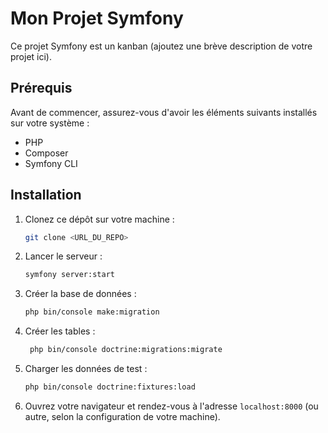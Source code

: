 # Mon Projet Symfony

Ce projet Symfony est un kanban (ajoutez une brève description de votre projet ici).

## Prérequis

Avant de commencer, assurez-vous d'avoir les éléments suivants installés sur votre système :

- PHP
- Composer
- Symfony CLI

## Installation

1. Clonez ce dépôt sur votre machine :

   ```bash
   git clone <URL_DU_REPO>
   ```

2. Lancer le serveur :

   ```bash
   symfony server:start
   ```
   
3. Créer la base de données :

   ```bash
   php bin/console make:migration 
    ```
   
4. Créer les tables :

    ```bash
     php bin/console doctrine:migrations:migrate
     ```
   
5. Charger les données de test :

    ```bash
    php bin/console doctrine:fixtures:load
   ```
   
6. Ouvrez votre navigateur et rendez-vous à l'adresse `localhost:8000` (ou autre, selon la configuration de votre machine).

